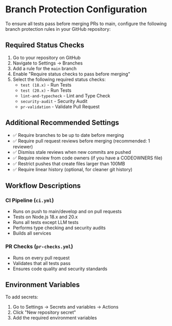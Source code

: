 # Branch Protection Configuration

To ensure all tests pass before merging PRs to main, configure the following branch protection rules in your GitHub repository:

## Required Status Checks

1. Go to your repository on GitHub
2. Navigate to Settings → Branches
3. Add a rule for the `main` branch
4. Enable "Require status checks to pass before merging"
5. Select the following required status checks:
   - `test (18.x)` - Run Tests
   - `test (20.x)` - Run Tests
   - `lint-and-typecheck` - Lint and Type Check
   - `security-audit` - Security Audit
   - `pr-validation` - Validate Pull Request

## Additional Recommended Settings

- ✅ Require branches to be up to date before merging
- ✅ Require pull request reviews before merging (recommended: 1 reviewer)
- ✅ Dismiss stale reviews when new commits are pushed
- ✅ Require review from code owners (if you have a CODEOWNERS file)
- ✅ Restrict pushes that create files larger than 100MB
- ✅ Require linear history (optional, for cleaner git history)

## Workflow Descriptions

### CI Pipeline (`ci.yml`)

- Runs on push to main/develop and on pull requests
- Tests on Node.js 18.x and 20.x
- Runs all tests except LLM tests
- Performs type checking and security audits
- Builds all services

### PR Checks (`pr-checks.yml`)

- Runs on every pull request
- Validates that all tests pass
- Ensures code quality and security standards

## Environment Variables

To add secrets:

1. Go to Settings → Secrets and variables → Actions
2. Click "New repository secret"
3. Add the required environment variables
